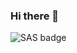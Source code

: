 ### Hi there 👋

![SAS badge]([https://github.com/github/docs/actions/workflows/main.yml/badge.svg](https://www.credly.com/badges/cc880c67-0f98-4112-9fad-3a50c03740f4/public_url))
<!--
**espositic/espositic** is a ✨ _special_ ✨ repository because its `README.md` (this file) appears on your GitHub profile.

Here are some ideas to get you started:

- 🔭 I’m currently working on ...
- 🌱 I’m currently learning ...
- 👯 I’m looking to collaborate on ...
- 🤔 I’m looking for help with ...
- 💬 Ask me about ...
- 📫 How to reach me: ...
- 😄 Pronouns: ...
- ⚡ Fun fact: ...
-->
